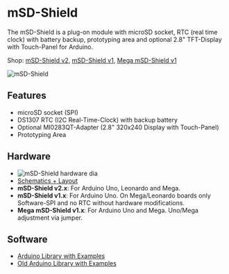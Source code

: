 # mSD-Shield
The mSD-Shield is a plug-on module with microSD socket, RTC (real time clock) with battery backup, prototyping area and optional 2.8" TFT-Display with Touch-Panel for Arduino.

Shop:
[mSD-Shield v2](http://www.watterott.com/en/mSD-Shield-v2-Data-Logging-Shield), 
[mSD-Shield v1](http://www.watterott.com/en/Arduino-mSD-Shield), 
[Mega mSD-Shield v1](http://www.watterott.com/en/Arduino-Mega-mSD-Shield)

![mSD-Shield](https://raw.github.com/watterott/mSD-Shield/master/img/msd-shield.jpg)


## Features
* microSD socket (SPI)
* DS1307 RTC (I2C Real-Time-Clock) with backup battery
* Optional MI0283QT-Adapter (2.8" 320x240 Display with Touch-Panel)
* Prototyping Area


## Hardware
* ![mSD-Shield hardware dia](https://raw.github.com/watterott/mSD-Shield/master/img/hw_dia.png)
* [Schematics + Layout](https://github.com/watterott/mSD-Shield/tree/master/pcb)
* **mSD-Shield v2.x**: For Arduino Uno, Leonardo and Mega.
* **mSD-Shield v1.x**: For Arduino Uno. On Mega/Leonardo boards only Software-SPI and no RTC without hardware modifications.
* **Mega mSD-Shield v1.x**: For Arduino Uno and Mega. Uno/Mega adjustment via jumper.


## Software
* [Arduino Library with Examples](https://github.com/watterott/Arduino-Libs)
* [Old Arduino Library with Examples](https://github.com/watterott/mSD-Shield/tree/5054db114faef1bcfd9c1d165ed713a681a0edea/src)
